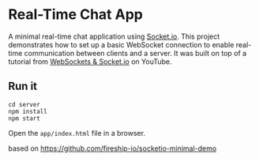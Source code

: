 # Real-Time Chat App

A minimal real-time chat application using [Socket.io](https://socket.io/). This project demonstrates how to set up a basic WebSocket connection to enable real-time communication between clients and a server. It was built on top of a tutorial from [WebSockets & Socket.io](https://youtu.be/1BfCnjr_Vjg) on YouTube.


## Run it

```
cd server
npm install
npm start
```

Open the `app/index.html` file in a browser. 


based on https://github.com/fireship-io/socketio-minimal-demo 

